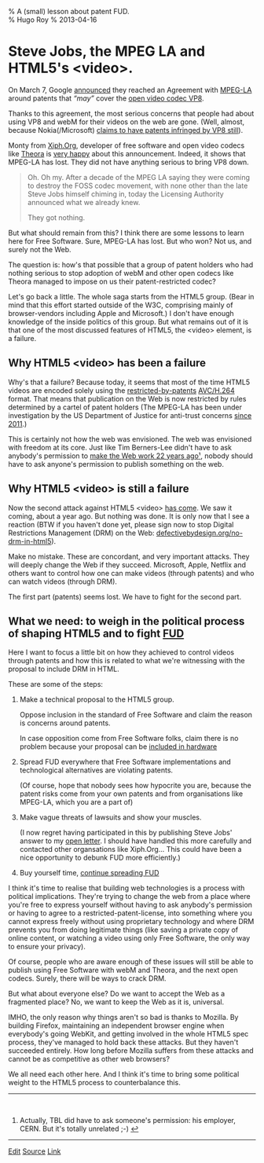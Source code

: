 % A (small) lesson about patent FUD.  
% Hugo Roy
% 2013-04-16


Steve Jobs, the MPEG LA and HTML5's \<video\>.
==============================================

On March 7, Google
[announced](http://blog.webmproject.org/2013/03/vp8-and-mpeg-la.html
"on the webM project blog") they reached an Agreement with
[MPEG-LA](https://pinboard.in/u:hugoroy/t:MPEG-LA/ "articles about
MPEG-LA in my pinboard") around patents that *“may”* cover the [open
video codec VP8](https://en.wikipedia.org/wiki/VP8 "Wikipedia
article on VP8").  

Thanks to this agreement, the most serious concerns that people
had about using VP8 and webM for their videos on the web are gone.
(Well, almost, because Nokia(/Microsoft) [claims to have patents
infringed by VP8 still](https://lwn.net/Articles/545562/ "LWN's
excellent article on the patents war around VP8")).

Monty from [Xiph.Org](http://www.xiph.org "the Xiph.Org
Foundation"), developer of free software and open video codecs
like [Theora](https://en.wikipedia.org/wiki/Theora "Wikipedia
article on Theora") is [very
happy](http://xiphmont.livejournal.com/59893.html) about this
announcement. Indeed, it shows that MPEG-LA has lost. They did not
have anything serious to bring VP8 down. 

 > Oh. Oh my. After a decade of the MPEG LA saying they were
 > coming to destroy the FOSS codec movement, with none other than
 > the late Steve Jobs himself chiming in, today the Licensing
 > Authority announced what we already knew. 
 >
 > They got nothing.

But what should remain from this? I think there are some lessons
to learn here for Free Software. Sure, MPEG-LA has lost. But who
won? Not us, and surely not the Web. 

The question is: how's that possible that a group of patent
holders who had nothing serious to stop adoption of webM and other
open codecs like Theora managed to impose on us their
patent-restricted codec?

Let's go back a little. The whole saga starts from the HTML5
group. (Bear in mind that this effort started outside of the W3C,
comprising mainly of browser-vendors including Apple and
Microsoft.) I don't have enough knowledge of the inside politics of
this group. But what remains out of it is that one of the most
discussed features of HTML5, the \<video\> element, is a failure.

## Why HTML5 \<video\> has been a failure

Why's that a failure? Because today, it seems that most of the
time HTML5 videos are encoded solely using the
[restricted-by-patents](http://www.mpegla.com/main/programs/AVC/Pages/Agreement.aspx
"MPEG-LA's patent licensing agreement excludes Free Software")
[AVC/H.264](https://en.wikipedia.org/wiki/H.264/AVC "Wikipedia
article on H.264/AVC") format. That means that publication on the
Web is now restricted by rules determined by a cartel of patent
holders (The MPEG-LA has been under investigation by the US
Department of Justice for anti-trust concerns [since
2011](http://gigaom.com/2011/03/04/doj-investigates-mpeg-la%E2%80%99s-webm-patent-pool/).)

This is certainly not how the web was envisioned. The web was
envisioned with freedom at its core. Just like Tim Berners-Lee
didn't have to ask anybody's permission to [make the Web work 22
years ago](http://blogs.fsfe.org/hugo/2010/12/the-web-is-20/
"The Web turned 20 in 2010")[¹](#fn), nobody should have to ask
anyone's permission to publish something on the web. 

## Why HTML5 \<video\> is still a failure

Now the second attack against HTML5 \<video\> [has
come](http://blogs.fsfe.org/hugo/2012/02/%E2%80%9Cunethical%E2%80%9D-html5-content-restriction-proposal-aka-drm/
"An unethical proposal"). We saw it coming, about a year ago. But
nothing was done. It is only now that I see a reaction (BTW if you
haven't done yet, please sign now to stop Digital Restrictions
Management (DRM) on the Web: 
[defectivebydesign.org/no-drm-in-html5](http://www.defectivebydesign.org/no-drm-in-html5)).

Make no mistake. These are concordant, and very important attacks.
They will deeply change the Web if they succeed. Microsoft, Apple,
Netflix and others want to control how one can make videos
(through patents) and who can watch videos (through DRM). 

The first part (patents) seems lost. We have to fight for the
second part.

## What we need: to weigh in the political process of shaping HTML5 and to fight [FUD](https://en.wikipedia.org/wiki/Fear,_uncertainty_and_doubt "Fear, Uncertainty and doubt")

Here I want to focus a little bit on how they achieved to control
videos through patents and how this is related to what we're
witnessing with the proposal to include DRM in HTML.

These are some of the steps:

1. Make a technical proposal to the HTML5 group.

    Oppose inclusion in the standard of Free Software and claim
    the reason is concerns around patents.

    In case opposition come from Free Software folks, claim there
    is no problem because your proposal can be [included in
    hardware](http://blogs.fsfe.org/hugo/2012/02/%E2%80%9Cunethical%E2%80%9D-html5-content-restriction-proposal-aka-drm)


2. Spread FUD everywhere that Free Software implementations and
technological alternatives are violating patents. 

    (Of course, hope that nobody sees how hypocrite you are,
    because the patent risks come from your own patents and from
    organisations like MPEG-LA, which you are a part of)

3. Make vague threats of lawsuits and show your muscles. 

    (I now regret having participated in this by publishing Steve
    Jobs' answer to my [open
    letter](http://blogs.fsfe.org/hugo/2010/04/open-letter-to-steve-jobs/
    "An open letter to Steve Jobs - and a reply"). I should have
    handled this more carefully and contacted other organsations
    like Xiph.Org… This could have been a nice opportunity to
    debunk FUD more efficiently.)

4. Buy yourself time, [continue spreading
FUD](http://www.osnews.com/story/23058/Theora_More_of_a_Patent_Threat_than_H264_Wait_What_)


I think it's time to realise that building web technologies is a
process with political implications. They're trying to change the
web from a place where you're free to express yourself without
having to ask anybody's permission or having to agree to a
restricted-patent-license, into something where you cannot express
freely without using proprietary technology and where DRM prevents
you from doing legitimate things (like saving a private copy of
online content, or watching a video using only Free Software, the
only way to ensure your privacy).

Of course, people who are aware enough of these issues will still
be able to publish using Free Software with webM and Theora, and
the next open codecs. Surely, there will be ways to crack DRM.

But what about everyone else? Do we want to accept the Web as a
fragmented place? No, we want to keep the Web as it is,
universal.

IMHO, the only reason why things aren't so bad is thanks to
Mozilla. By building Firefox, maintaining an independent browser
engine when everybody's going WebKit, and getting involved in the
whole HTML5 spec process, they've managed to hold back these
attacks. But they haven't succeeded entirely. How long before
Mozilla suffers from these attacks and cannot be as competitive as
other web browsers? 

We all need each other here. And I think it's time to bring some
political weight to the HTML5 process to counterbalance this.

* * *

<a id="fn"> </a>

1.  Actually, TBL did have to ask someone's permission: his
    employer, CERN. But it's totally unrelated ;-)
    [↩](#ref-cern-pd)

* * *

[Edit](https://pad.fsfe.org/p/nRrXNbLuOb)
[Source](https://github.com/hugoroy/blog/blob/master/a-small-lesson-about-patent-fud.md)
[Link](http://blogs.fsfe.org/hugo/?p=523)
